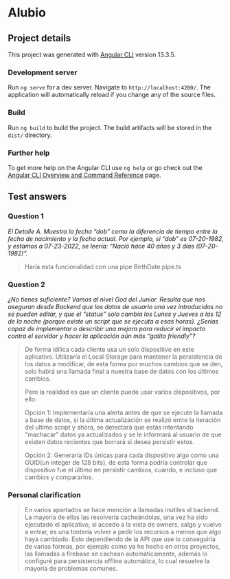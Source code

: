 # Alubio

## Project details

This project was generated with [Angular CLI](https://github.com/angular/angular-cli) version 13.3.5.

### Development server
Run `ng serve` for a dev server. Navigate to `http://localhost:4200/`. The application will automatically reload if you change any of the source files.

### Build
Run `ng build` to build the project. The build artifacts will be stored in the `dist/` directory.

### Further help

To get more help on the Angular CLI use `ng help` or go check out the [Angular CLI Overview and Command Reference](https://angular.io/cli) page.

## Test answers

### Question 1
_El Detalle A. Muestra la fecha “dob” como la diferencia de tiempo entre la fecha de nacimiento y la fecha actual. Por ejemplo, si “dob” es 07-20-1982, y estamos a 07-23-2022, se leería: “Nació hace 40 años y 3 días (07-20-1982)”._
> Haría esta funcionalidad con una pipe BirthDate.pipe.ts

### Question 2
_¿No tienes suficiente? Vamos al nivel God del Junior. Resulta que nos aseguran desde Backend que los datos de usuario una vez introducidos no se pueden editar, y que el “status” solo cambia los Lunes y Jueves a las 12 de la noche (porque existe un script que se ejecuta a esas horas). ¿Serías capaz de implementar o describir una mejora para reducir el impacto contra el servidor y hacer la aplicación aún más “gatito friendly”?_

> De forma idílica cada cliente usa un solo dispositivo en este aplicativo. Utilizaría el Local Storage para mantener la persistencia de los datos a modificar, de esta forma por muchos cambios que se den, solo habrá una llamada final a nuestra base de datos con los últimos cambios.
> 
> Pero la realidad es que un cliente puede usar varios dispositivos, por ello:
> 
> Opción 1: Implementaría una alerta antes de que se ejecute la llamada a base de datos, si la última actualización se realizó entre la iteración del ultimo script y ahora, se detectará que estás intentando "machacar" datos ya actualizados y se le informará al usuario de que existen datos recientes que borrará si desea persistir estos.
> 
> Opción 2: Generaría IDs únicas para cada dispositivo algo como una GUID(un integer de 128 bits), de esta forma podría controlar que dispositivo fue el último en persistir cambios, cuando, e incluso que cambios y compararlos.

### Personal clarification
> En varios apartados se hace mención a llamadas inútiles al backend. La mayoría de ellas las resolvería cacheándolas, una vez ha sido ejecutado el aplicativo, si accedo a la vista de owners, salgo y vuelvo a entrar, es una tontería volver a pedir los recursos a menos que algo haya cambiado. Esto dependiendo de la API que use lo conseguiría de varias formas, por ejemplo como ya he hecho en otros proyectos, las llamadas a firebase se cachean automáticamente, además lo configuré para persistencia offline automática, lo cual resuelve la mayoría de problemas comunes.
